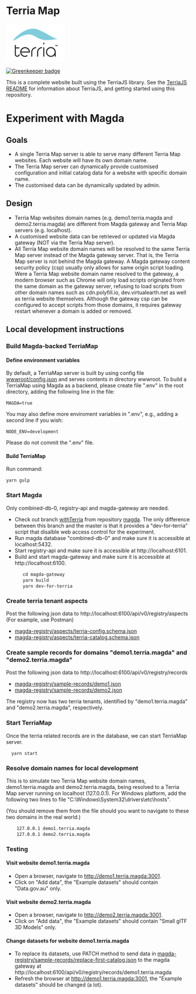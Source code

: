 Terria Map
==========

![Terria logo](terria-logo.png "Terria logo")

[![Greenkeeper badge](https://badges.greenkeeper.io/TerriaJS/TerriaMap.svg)](https://greenkeeper.io/)

This is a complete website built using the TerriaJS library. See the [TerriaJS README](https://github.com/TerriaJS/TerriaJS) for information about TerriaJS, and getting started using this repository.

# Experiment with Magda
## Goals
* A single Terria Map server is able to serve many different Terria Map websites. Each website will have its own domain name.
* The Terria Map server can dynamically provide customised configuration and initial catalog data for a website with specific domain name.
* The customised data can be dynamically updated by admin.

## Design
* Terria Map websites domain names (e.g. demo1.terria.magda and demo2.terria.magda) are different from Magda gateway and
  Terria Map servers (e.g. localhost).
* A customised website data can be retrieved or updated via Magda gateway (NOT via the Terria Map server).
* All Terria Map website domain names will be resolved to the same Terria Map server instead of the Magda gateway server. 
  That is, the Terria Map server is not behind the Magda gateway. A Magda gateway content security policy (csp) usually
  only allows for same origin script loading. Were a Terria Map website domain name resolved to the gateway, a modern
  browser such as Chrome will only load scripts originated from the same domain as the gateway server, refusing to load
  scripts from other domain names such as cdn.polyfill.io, dev.virtualearth.net as well as terria website themselves.
  Although the gateway csp can be configured to accept scripts from those domains, it requires gateway restart whenever
  a domain is added or removed.


## Local development instructions
### Build Magda-backed TerriaMap

#### Define environment variables
By default, a TerriaMap server is built by using config file [wwwroot/config.json](wwwroot/config) and serves contents in directory wwwroot. 
To build a TerriaMap using Magda as a backend, please create file ".env" in the root directory, adding the following line in the file:
```
MAGDA=true
```
You may also define more enviroment variables in ".env", e.g., adding a second line if you wish:
```
NODE_ENV=development
```
Please do not commit the ".env" file.

#### Build TerriaMap
Run command:
```
yarn gulp
```

### Start Magda
Only combined-db-0, registry-api and magda-gateway are needed.
* Check out branch [withTerria](https://github.com/magda-io/magda/tree/withTerria) from repository [magda](https://github.com/magda-io/magda.git). 
  The only difference between this branch and the master is that it provides
a "dev-for-terria" script that disalble web access control for the experiment.
* Run magda database "combined-db-0" and make sure it is accessible at localhost:5432.
* Start registry-api and make sure it is accessible at http://localhost:6101.
* Build and start magda-gateway and make sure it is accessible at http://localhost:6100.
  ```
     cd magda-gateway
     yarn build
     yarn dev-for-terria
  ```
### Create terria tenant aspects
Post the following json data to http://localhost:6100/api/v0/registry/aspects (For example, use Postman)
* [magda-registry/aspects/terria-config.schema.json](magda-registry/aspects/terria-config.schema.json)
* [magda-registry/aspects/terria-catalog.schema.json](magda-registry/aspects/terria-catalog.schema.json)

### Create sample records for domains "demo1.terria.magda" and "demo2.terria.magda"
Post the following json data to http://localhost:6100/api/v0/registry/records
* [magda-registry/sample-records/demo1.json](magda-registry/sample-records/demo1.json)
* [magda-registry/sample-records/demo2.json](magda-registry/sample-records/demo2.json)

The registry now has two terria tenants, identified by "demo1.terria.magda" and "demo2.terria.magda", respectively.

### Start TerriaMap
Once the terria related records are in the database, we can start TerriaMap server.
  ```
    yarn start
  ```

### Resolve domain names for local development
This is to simulate two Terria Map website domain names, demo1.terria.magda and demo2.terria.magda, being resolved to
a Terria Map server running on localhost (127.0.0.1). For Windows platform, add the following two lines to file 
"C:\Windows\System32\drivers\etc\hosts". 

(You should remove them from the file should you want to navigate to these two domains in the real world.)
```
    127.0.0.1 demo1.terria.magda
    127.0.0.1 demo2.terria.magda
```
### Testing
#### Visit website demo1.terria.magda
* Open a browser, navigate to http://demo1.terria.magda:3001.
* Click on "Add data", the "Example datasets" should contain "Data.gov.au" only.

#### Visit website demo2.terria.magda
* Open a browser, navigate to http://demo2.terria.magda:3001.
* Click on "Add data", the "Example datasets" should contain "Small glTF 3D Models" only.

#### Change datasets for website demo1.terria.magda
* To replace its datasets, use PATCH method to send data in [magda-registry/sample-records/replace-first-catalog.json](magda-registry/sample-records/replace-first-catalog.json) to the magda gateway at http://localhost:6100/api/v0/registry/records/demo1.terria.magda
* Refresh the browser at http://demo1.terria.magda:3001, the "Example datasets" should be changed (a lot). 
